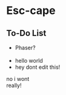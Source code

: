 <h1> Esc-cape </h1>
<h2> To-Do List </h2>

<ul>
<li>Phaser?</li>
<br><li>hello world</li>
<li> hey dont edit this! </li>
</ul>
no i wont 
<br>really!
